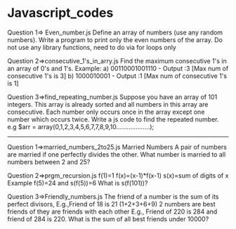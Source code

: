 # Javascript_codes
Question 1=> Even_number.js
Define an array of numbers (use any random numbers). 
Write a program to print only the even numbers of the array. 
Do not use any library functions, need to do via for loops only

Question 2=>consecutive_1's_in_arry.js
Find the maximum consecutive 1's in an array of 0's and 1's.
Example:
a) 00110001001110 - Output :3 [Max num of consecutive 1's is 3]
b) 1000010001 - Output :1 [Max num of consecutive 1's is 1]

Question 3=>find_repeating_number.js
Suppose you have an array of 101 integers. 
This array is already sorted and all numbers in this array are consecutive. 
Each number only occurs once in the array except one number which occurs twice.
Write a js code to find the repeated number.
e.g $arr = array(0,1,2,3,4,5,6,7,7,8,9,10...................);
_____________________________________________________________________________________________________________________________________________________

Question 1=>married_numbers_2to25.js
Married Numbers
A pair of numbers are married if one perfectly divides the other.
What number is married to all numbers between 2 and 25?

Question 2=>prgm_recursion.js
f(1)=1
f(x)=(x-1)*f(x-1)
s(x)=sum of digits of x
Example f(5)=24 and s(f(5))=6
What is s(f(101))?

Question 3=>Friendly_numbers.js
The friend of a number is the sum of its perfect divisors, E.g.,Friend of 18 is 21 (1+2+3+6+9)
2 numbers are best friends of they are friends with each other E.g., Friend of 220 is 284 and friend of 284 is 220.
What is the sum of all best friends under 10000?
